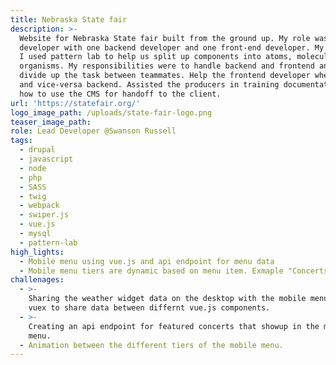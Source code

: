 ```yaml
---
title: Nebraska State fair
description: >-
  Website for Nebraska State fair built from the ground up. My role was the lead
  developer with one backend developer and one front-end developer. My team and
  I used pattern lab to help us split up components into atoms, molecules, and
  organisms. My responsibilities were to handle backend and frontend and to
  divide up the task between teammates. Help the frontend developer where needed
  and vice-versa backend. Assisted the producers in training documentation on
  how to use the CMS for handoff to the client.
url: 'https://statefair.org/'
logo_image_path: /uploads/state-fair-logo.png
teaser_image_path:
role: Lead Developer @Swanson Russell
tags:
  - drupal
  - javascript
  - node
  - php
  - SASS
  - twig
  - webpack
  - swiper.js
  - vue.js
  - mysql
  - pattern-lab
high_lights:
  - Mobile menu using vue.js and api endpoint for menu data
  - Mobile menu tiers are dynamic based on menu item. Exmaple "Concerts"
challenages:
  - >-
    Sharing the weather widget data on the desktop with the mobile menu. Used
    vuex to share data between differnt vue.js components.
  - >-
    Creating an api endpoint for featured concerts that showup in the mobile
    menu.
  - Animation between the different tiers of the mobile menu.
---
```


